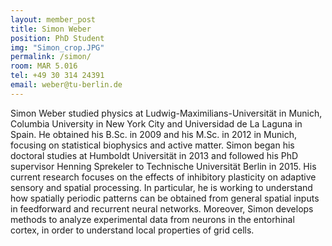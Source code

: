 ```yaml
---
layout: member_post
title: Simon Weber
position: PhD Student
img: "Simon_crop.JPG"
permalink: /simon/
room: MAR 5.016
tel: +49 30 314 24391
email: weber@tu-berlin.de
---
```

Simon Weber studied physics at Ludwig-Maximilians-Universität in Munich, Columbia University in New York City and Universidad de La Laguna in Spain. He obtained his B.Sc. in 2009 and his M.Sc. in 2012 in Munich, focusing on statistical biophysics and active matter.
  Simon began his doctoral studies at Humboldt Universität in 2013 and followed his PhD supervisor Henning Sprekeler to Technische Universität Berlin in 2015. His current research focuses on the effects of inhibitory plasticity on adaptive sensory and spatial processing. In particular, he is working to understand how spatially periodic patterns can be obtained from general spatial inputs in feedforward and recurrent neural networks. Moreover, Simon develops methods to analyze experimental data from neurons in the entorhinal cortex, in order to understand local properties of grid cells.
